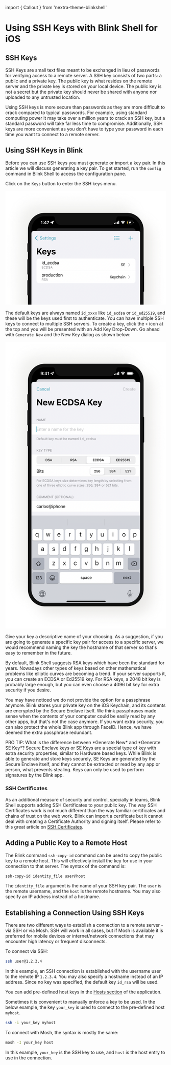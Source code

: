 import { Callout } from 'nextra-theme-blinkshell'

# Using SSH Keys with Blink Shell for iOS

## SSH Keys

SSH Keys are small text files meant to be exchanged in lieu of passwords for verifying access to a remote server. A SSH key consists of two parts: a public and a private key. The public key is what resides on the remote server and the private key is stored on your local device. The public key is not a secret but the private key should never be shared with anyone nor uploaded to any untrusted location.

Using SSH keys is more secure than passwords as they are more difficult to crack compared to typical passwords. For example, using standard computing power it may take over a million years to crack an SSH key, but a standard password will take far less time to compromise. Additionally, SSH keys are more convenient as you don’t have to type your password in each time you want to connect to a remote server.

## Using SSH Keys in Blink

Before you can use SSH keys you must generate or import a key pair. In this article we will discuss generating a key pair. To get started, run the `config` command in Blink Shell to access the configuration pane.

Click on the `Keys` button to enter the SSH keys menu.

![img](./ssh-keys/using-ssh-key-image3.png)

The default keys are always named `id_xxxx` like `id_ecdsa` or `id_ed25519`, and these will be the keys used first to authenticate. You can have multiple SSH keys to connect to multiple SSH servers. To create a key, click the `+` icon at the top and you will be presented with an Add Key Drop-Down. Go ahead with `Generate New` and the New Key dialog as shown below:

![img](./ssh-keys/using-ssh-key-image4.png)

Give your key a descriptive name of your choosing. As a suggestion, if you are going to generate a specific key pair for access to a specific server, we would recommend naming the key the hostname of that server so that's easy to remember in the future.

By default, Blink Shell suggests RSA keys which have been the standard for years. Nowadays other types of keys based on other mathematical problems like elliptic curves are becoming a trend. If your server supports it, you can create an ECDSA or Ed25519 key. For RSA keys, a 2048 bit key is probably large enough, but you can even choose a 4096 bit key for extra security if you desire.

You may have noticed we do not provide the option for a passphrase anymore. Blink stores your private key on the iOS Keychain, and its contents are encrypted by the Secure Enclave itself. We think passphrases made sense when the contents of your computer could be easily read by any other apps, but that's not the case anymore. If you want extra security, you can also protect the whole Blink app through FaceID. Hence, we have deemed the extra passphrase redundant.

<Callout>
PRO TIP: What is the difference between *Generate New* and *Generate SE Key*? Secure Enclave keys or SE Keys are a special type of key with extra security properties, similar to Hardware based keys. While Blink is able to generate and store keys securely, SE Keys are generated by the Secure Enclave itself, and they cannot be extracted or read by any app or person, what prevents stealing. Keys can only be used to perform signatures by the Blink app.
</Callout>

### SSH Certificates

As an additional measure of security and control, specially in teams, Blink Shell supports adding SSH Certificates to your public key. The way SSH Certificates work is not much different than the way familiar certificates and chains of trust on the web work. Blink can import a certificate but it cannot deal with creating a Certificate Authority and signing itself. Please refer to this great article on [SSH Certificates](https://goteleport.com/blog/how-to-ssh-properly/).

## Adding a Public Key to a Remote Host

The Blink command `ssh-copy-id` command can be used to copy the public key to a remote host. This will effectively install the key for use in your connection to that server. The syntax of the command is:

```bash
ssh-copy-id identity_file user@host
```

The `identity_file` argument is the name of your SSH key pair. The `user` is the remote username, and the `host` is the remote hostname. You may also specify an IP address instead of a hostname.

## Establishing a Connection Using SSH Keys

There are two different ways to establish a connection to a remote server - via SSH or via Mosh. SSH will work in all cases, but if Mosh is available it is preferred for mobile devices or internet/network connections that may encounter high latency or frequent disconnects.

To connect via SSH:

```bash
ssh user@1.2.3.4
```

In this example, an SSH connection is established with the username user to the remote IP `1.2.3.4`. You may also specify a hostname instead of an IP address. Since no key was specified, the default key `id_rsa` will be used.

You can add pre-defined host keys in the [Hosts section](basics/hosts#Keys) of the application. 

Sometimes it is convenient to manually enforce a key to be used. In the below example, the key `your_key` is used to connect to the pre-defined host `myhost`. 

```bash
ssh -i your_key myhost
```

To connect with Mosh, the syntax is mostly the same:

```bash
mosh -I your_key host
```

In this example, `your_key` is the SSH key to use, and `host` is the host entry to use in the connection.
